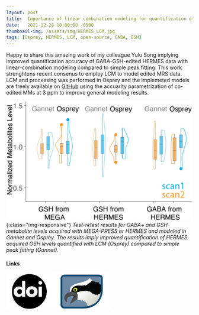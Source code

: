 ```yaml
---
layout: post
title:  Importance of linear combination modeling for quantification of Glutathione and GABA levels using Hadamard-edited MRS
date:   2021-12-28 10:00:00 -0500
thumbnail-img: /assets/img/HERMES_LCM.jpg
tags: [Osprey, HERMES, LCM, open-source, GABA, GSH]
---
```


Happy to share this amazing work of my colleague Yulu Song implying improved quantification accuracy of GABA-GSH-edited HERMES data with linear-combination modeling compared to simple peak fitting. This work strenghtens recent consenus to employ LCM to model edited MRS data. LCM and processing was performed in Osprey and the implemeted models are freely available on [GitHub](https://github.com/schorschinho/osprey) using the accuarlty parametrization of co-edited MMs at 3 ppm to improve general modeling results.

![Test-retest quantification HERMES](/assets/img/HERMES_LCM.jpg){:class="img-responsive"}
*Test-retest results for GABA+ and GSH metabolite levels acquired with MEGA-PRESS or HERMES and modeled in Gannet and Osprey. The results imply improved quantification of HERMES acquired GSH levels quantified with LCM (Osprey) compared to simple peak fitting (Gannet).*

#### Links
[![Preprint](/assets/img/doi.png)](https://doi.org/10.1101/2021.12.28.474256)[![Analysis](/assets/img/Osprey.png)](https://github.com/schorschinho/osprey)
